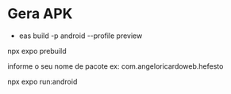# Gera APK
- eas build -p android --profile preview



npx expo prebuild

informe o seu nome de pacote ex: com.angeloricardoweb.hefesto

npx expo run:android